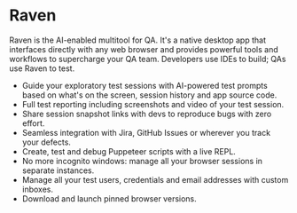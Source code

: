 # Raven

Raven is the AI-enabled multitool for QA. It's a native desktop app that interfaces directly with any web browser and provides powerful tools and workflows to supercharge your QA team. Developers use IDEs to build; QAs use Raven to test.

- Guide your exploratory test sessions with AI-powered test prompts based on what's on the screen, session history and app source code.
- Full test reporting including screenshots and video of your test session.
- Share session snapshot links with devs to reproduce bugs with zero effort.
- Seamless integration with Jira, GitHub Issues or wherever you track your defects.
- Create, test and debug Puppeteer scripts with a live REPL.
- No more incognito windows: manage all your browser sessions in separate instances.
- Manage all your test users, credentials and email addresses with custom inboxes.
- Download and launch pinned browser versions.
